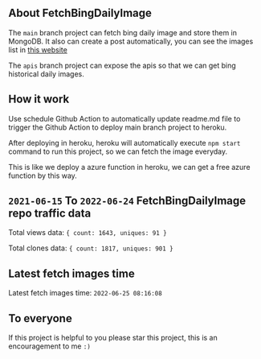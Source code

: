 ## About FetchBingDailyImage

The `main` branch project can fetch bing daily image and store them in MongoDB.
It also can create a post automatically, you can see the images list in [this website](https://oursalbum.netlify.app)

The `apis` branch project can expose the apis so that we can get bing historical daily images.

## How it work

Use schedule Github Action to automatically update readme.md file to trigger the Github Action to deploy main branch project to heroku.

After deploying in heroku, heroku will automatically execute `npm start` command to run this project, so we can fetch the image everyday.

This is like we deploy a azure function in heroku, we can get a free azure function by this way.

## `2021-06-15` To `2022-06-24` FetchBingDailyImage repo traffic data

Total views data: `{ count: 1643, uniques: 91 }`

Total clones data: `{ count: 1817, uniques: 901 }`

## Latest fetch images time

Latest fetch images time: `2022-06-25 08:16:08`

## To everyone

If this project is helpful to you please star this project, this is an encouragement to me `:)`



